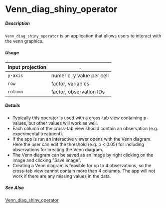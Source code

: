# Venn_diag_shiny_operator

##### Description

`Venn_diag_shiny_operator` is an application that allows users to interact with the venn graphics. 

##### Usage

Input projection|.
---|---
`y-axis`        | numeric, y value per cell 
`row`           | factor, variables
`column`        | factor, observation IDs 


##### Details

* Typically this operator is used with a cross-tab view containing p-values, but other values will work as well.
* Each column of the cross-tab view should contain an observation (e.g. experimental treatment).
* If the app is run an interactive viewer opens with the Venn diagram. Here the user can edit the threshold (e.g. p < 0.05) for including observations for creating the Venn diagram.
* The Venn diagram can be saved as an image by right clicking on the image and clicking "Save image".
* Creating a Venn diagram is feasible for up to 4 observations, so the cross-tab view cannot contain more than 4 columns. The app will not work if there are any missing values in the data.

##### See Also

[Venn_diag_shiny_operator](https://github.com/tercen/Venn_diag_shiny_operator)

